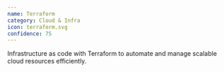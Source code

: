 ```yaml
---
name: Terraform
category: Cloud & Infra
icon: terraform.svg
confidence: 75
---
```


Infrastructure as code with Terraform to automate and manage scalable cloud resources efficiently.